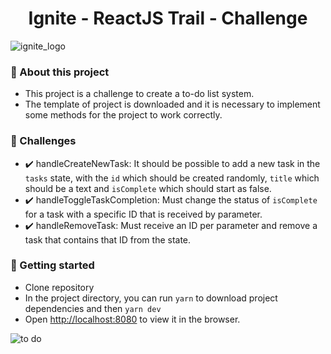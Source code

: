 <h1 align="center"> Ignite - ReactJS Trail - Challenge</h1>

![ignite_logo](https://user-images.githubusercontent.com/26603179/151900955-346686bf-fc36-4a8a-8e78-22d1536747b9.png)


### 🚀 About this project
 - This project is a challenge to create a to-do list system. 
 - The template of project is downloaded and it is necessary to implement some methods for the project to work correctly.

### 📝 Challenges
 - ✔️ handleCreateNewTask: It should be possible to add a new task in the `tasks` state, with the `id` which should be created randomly, `title` which should be a text and `isComplete` which should start as false. 
 - ✔️ handleToggleTaskCompletion: Must change the status of `isComplete` for a task with a specific ID that is received by parameter.
 - ✔️ handleRemoveTask: Must receive an ID per parameter and remove a task that contains that ID from the state.

### 🚀 Getting started
 - Clone repository
 - In the project directory, you can run `yarn` to download project dependencies and then `yarn dev`
 - Open [http://localhost:8080](http://localhost:8080) to view it in the browser.
 
![to do](https://user-images.githubusercontent.com/26603179/151901909-260ddb57-3327-4286-988f-e3c004f594f0.jpg)
